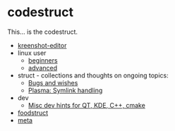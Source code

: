codestruct
==========
This... is the codestruct.

  * [kreenshot-editor](kreenshot-editor/index.htm)
  * linux user
    * [beginners](linux-user/linux-beginners-notes.md)
    * [advanced](linux-user/linux-advanced-notes.md)
  * struct - collections and thoughts on ongoing topics:
    * [Bugs and wishes](struct/struct-main.md)
    * [Plasma: Symlink handling](struct/symlink-handling.md)
  * dev
    * [Misc dev hints for QT, KDE, C++, cmake](dev-hints.md)
  * [foodstruct](foodstruct/foodstruct.md)
  * [meta](meta.md)
